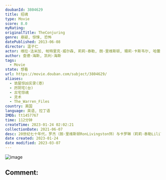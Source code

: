```yaml
---
doubanId: 3804629
title: 招魂
type: Movie
score: 8.0
myRating: 
originalTitle: TheConjuring
genre: 悬疑, 惊悚, 恐怖
datePublished: 2013-06-08
director: 温子仁
actor: 维拉·法米加, 帕特里克·威尔森, 莉莉·泰勒, 朗·里维斯顿, 珊莉·卡斯韦尔, 哈蕾·麦克法兰, 乔伊·金, 麦肯吉·弗依, 凯拉·迪弗, 山农·库克, 约翰·布罗特顿, 斯特林·杰里斯, 玛丽恩·盖约特, 莫甘娜·布里吉尔斯, 艾米·蒂普顿, 玛琳·麦考米克, 伊芙·普拉姆, 约瑟夫·比沙拉, undefined, 扎克·帕帕斯, 考特妮·莱金, 阿什利·怀特
author: 查德·海斯, 凯利·海斯
tags:
  - Movie
state: 想看
url: https://movie.douban.com/subject/3804629/
aliases:
  - 诡屋惊凶实录(港)
  - 厉阴宅(台)
  - 古宅惊魂
  - 灵术
  - The_Warren_Files
country: 美国
language: 英语, 拉丁语
IMDb: tt1457767
time: 112分钟
createTime: 2023-01-24 02:02:21
collectionDate: 2021-06-07
desc: 20世纪七十年代，罗杰（朗·里维斯顿RonLivingston饰）与卡罗琳（莉莉·泰勒LiliTaylor饰）两夫妇带着他们五个可爱美丽的女儿，搬到了位于罗德岛哈瑞斯维尔的一幢旧宅居住。房...
date created: 2023-01-24
date modified: 2023-03-07
---
```


![image](p1936517673.jpg)

Comment:
---
